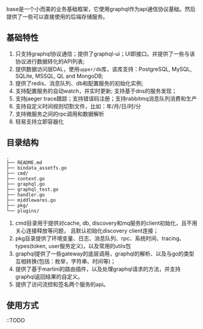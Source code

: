 base是一个小而美的业务基础框架，它使用graphql作为api通信协议基础。然后提供了一些可以直接使用的后端存储服务。

## 基础特性

1. 只支持graphql协议通信；提供了graphql-ui；UI即接口。并提供了一些与该协议进行数据转化的API列表;
2. 提供数据访问层DAL，使用`upper/db`库，该库支持：PostgreSQL, MySQL, SQLite, MSSQL, QL and MongoDB;
3. 提供了redis、消息队列、db和配置服务的初始化实例;
4. 支持配置服务的自动watch，并实时更新; 支持基于dns的服务发现；
5. 支持jaeger trace跟踪；支持错误码注册；支持rabbitmq消息队列消费和生产
6. 支持自定义时间规则切割文件，比如：年/月/日/时/分
7. 支持微服务之间的rpc调用和数据解析
8. 轻易支持立即容器化


## 目录结构

```shell
.
├── README.md
├── bindata_assetfs.go
├── cmd/
├── context.go
├── graphql.go
├── graphql_test.go
├── handler.go
├── middlewares.go
├── pkg/
└── plugins/
```

1. cmd目录用于提供对cache, db, discovery和mq服务的client初始化，且不用关心连接释放等问题， 且默认初始化discovery client连接；
2. pkg目录提供了环境变量、日志、消息队列、rpc、系统时间、tracing、types(token, user服务定义)，以及常用的utils包
3. graphql提供了一些gateway的底层调用，graphql的解析、以及与go的类型互相转换(包括：枚举，字符串、时间等)；
4. 提供了基于martini的路由插件，以及处理graphql请求的方法，并支持graphql返回结果的自定义。
5. 提供了访问流控和签名两个服务的api。

## 使用方式

::TODO
